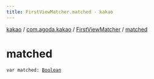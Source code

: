 ```yaml
---
title: FirstViewMatcher.matched - kakao
---
```


[kakao](../../index.html) / [com.agoda.kakao](../index.html) / [FirstViewMatcher](index.html) / [matched](.)

# matched

`var matched: `[`Boolean`](https://kotlinlang.org/api/latest/jvm/stdlib/kotlin/-boolean/index.html)